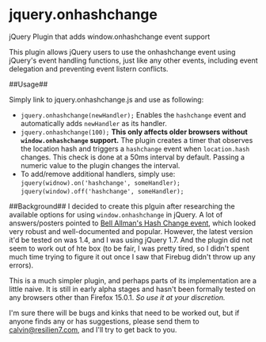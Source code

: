 jquery.onhashchange
===================

jQuery Plugin that adds window.onhashchange event support

This plugin allows jQuery users to use the onhashchange event using jQuery's event handling
functions, just like any other events, including event delegation and preventing event listern
conflicts.

##Usage##

Simply link to jquery.onhashchange.js and use as following:

 - `jquery.onhashchange(newHandler);`
   Enables the `hashchange` event and automatically adds `newHandler` as its handler.
 - `jquery.onhashchange(100);`
   **This only affects older browsers without `window.onhashchange` support.** The plugin creates a
   timer that observes the location hash and triggers a `hashchange` event when `location.hash`
   changes. This check is done at a 50ms interval by default. Passing a numeric value to the plugin
   changes the interval.
 - To add/remove additional handlers, simply use:
   `jquery(widnow).on('hashchange', someHandler);`
   `jquery(window).off('hashchange', someHandler);`


##Background##
I decided to create this plguin after researching the available options for using
`window.onhashchange` in jQuery. A lot of answers/posters pointed to [Bell Allman's Hash Change
event](https://raw.github.com/cowboy/jquery-hashchange/v1.3/jquery.ba-hashchange.js), which looked
very robust and well-documented and popular. However, the latest version it'd be tested on was 1.4,
and I was using jQuery 1.7. And the plugin did not seem to work out of hte box (to be fair, I was
pretty tired, so I didn't spent much time trying to figure it out once I saw that Firebug didn't
throw up any errors).

This is a much simpler plugin, and perhaps parts of its implementation are a little naive. It is
still in early alpha stages and hasn't been formally tested on any browsers other than Firefox
15.0.1. *So use it at your discretion.*

I'm sure there will be bugs and kinks that need to be worked out, but if anyone finds any or has
suggestions, please send them to [calvin@resilien7.com](mailto:calvin@resilien7.com), and I'll try
to get back to you.
